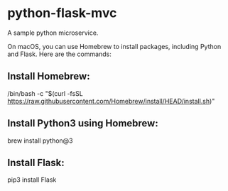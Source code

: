 # python-flask-mvc


A sample python microservice.

On macOS, you can use Homebrew to install packages, including Python and Flask. Here are the commands:

## Install Homebrew:
/bin/bash -c "$(curl -fsSL https://raw.githubusercontent.com/Homebrew/install/HEAD/install.sh)"
## Install Python3 using Homebrew:
brew install python@3
## Install Flask:
pip3 install Flask
